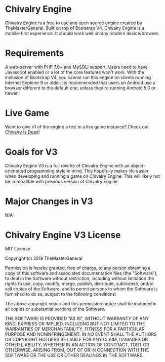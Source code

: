 # Chivalry Engine
Chivalry Engine is a free to use and open source engine created by TheMasterGeneral. Built on top of Bootstrap V4, Chivalry Engine is a mobile-first experience. It should work well on any modern device/browser.

# Requirements
A web-server with PHP 7.0+ and MySQLi support. Users need to have Javascript enabled or a lot of the core features won't work. With the inclusion of Bootstrap V4, you cannot run this engine on clients running Internet Explorer 9 or older. Its recommended that users on Android use a browser different to the default one, unless they're running Android 5.0 or newer.  
  
# Live Game
Want to give v1 of the engine a test in a live game instance? Check out [Chivalry is Dead](https://chivalryisdeadgame.com)!
 
# Goals for V3
Chivalry Engine V3 is a full rewrite of Chivalry Engine with an object-orientated programming style in mind. This hopefully makes life easier when developing and running a game on Chivalry Engine. This will likely not be compatible with previous version of Chivalry Engine.

# Major Changes in V3
N/A

# Chivalry Engine V3 License
MIT License

Copyright (c) 2019 TheMasterGeneral

Permission is hereby granted, free of charge, to any person obtaining a copy
of this software and associated documentation files (the "Software"), to deal
in the Software without restriction, including without limitation the rights
to use, copy, modify, merge, publish, distribute, sublicense, and/or sell
copies of the Software, and to permit persons to whom the Software is
furnished to do so, subject to the following conditions:

The above copyright notice and this permission notice shall be included in all
copies or substantial portions of the Software.

THE SOFTWARE IS PROVIDED "AS IS", WITHOUT WARRANTY OF ANY KIND, EXPRESS OR
IMPLIED, INCLUDING BUT NOT LIMITED TO THE WARRANTIES OF MERCHANTABILITY,
FITNESS FOR A PARTICULAR PURPOSE AND NONINFRINGEMENT. IN NO EVENT SHALL THE
AUTHORS OR COPYRIGHT HOLDERS BE LIABLE FOR ANY CLAIM, DAMAGES OR OTHER
LIABILITY, WHETHER IN AN ACTION OF CONTRACT, TORT OR OTHERWISE, ARISING FROM,
OUT OF OR IN CONNECTION WITH THE SOFTWARE OR THE USE OR OTHER DEALINGS IN THE
SOFTWARE.

